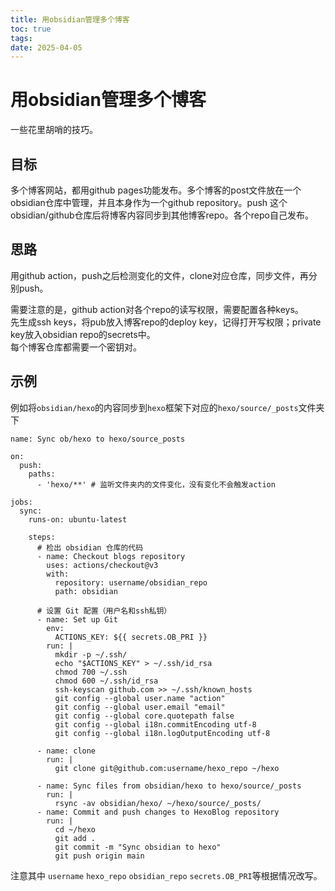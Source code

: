 ```yaml
---
title: 用obsidian管理多个博客
toc: true
tags:
date: 2025-04-05
---
```


# 用obsidian管理多个博客
一些花里胡哨的技巧。
## 目标

多个博客网站，都用github pages功能发布。多个博客的post文件放在一个obsidian仓库中管理，并且本身作为一个github repository。push 这个obsidian/github仓库后将博客内容同步到其他博客repo。各个repo自己发布。

## 思路

用github action，push之后检测变化的文件，clone对应仓库，同步文件，再分别push。

需要注意的是，github action对各个repo的读写权限，需要配置各种keys。  
先生成ssh keys，将pub放入博客repo的deploy key，记得打开写权限；private key放入obsidian repo的secrets中。  
每个博客仓库都需要一个密钥对。

## 示例

例如将`obsidian/hexo`的内容同步到`hexo`框架下对应的`hexo/source/_posts`文件夹下

```.github/workflows/sync_hexo
name: Sync ob/hexo to hexo/source_posts

on:
  push:
    paths:
      - 'hexo/**' # 监听文件夹内的文件变化，没有变化不会触发action

jobs:
  sync:
    runs-on: ubuntu-latest

    steps:
      # 检出 obsidian 仓库的代码
      - name: Checkout blogs repository
        uses: actions/checkout@v3
        with:
          repository: username/obsidian_repo
          path: obsidian

      # 设置 Git 配置（用户名和ssh私钥）
      - name: Set up Git
        env:
          ACTIONS_KEY: ${{ secrets.OB_PRI }}
        run: |
          mkdir -p ~/.ssh/
          echo "$ACTIONS_KEY" > ~/.ssh/id_rsa
          chmod 700 ~/.ssh
          chmod 600 ~/.ssh/id_rsa
          ssh-keyscan github.com >> ~/.ssh/known_hosts
          git config --global user.name "action"
          git config --global user.email "email"
          git config --global core.quotepath false
          git config --global i18n.commitEncoding utf-8
          git config --global i18n.logOutputEncoding utf-8

      - name: clone
        run: |
          git clone git@github.com:username/hexo_repo ~/hexo

      - name: Sync files from obsidian/hexo to hexo/source/_posts
        run: |
          rsync -av obsidian/hexo/ ~/hexo/source/_posts/
      - name: Commit and push changes to HexoBlog repository
        run: |
          cd ~/hexo
          git add .
          git commit -m "Sync obsidian to hexo"
          git push origin main
```

注意其中 `username` `hexo_repo` `obsidian_repo` `secrets.OB_PRI`等根据情况改写。
